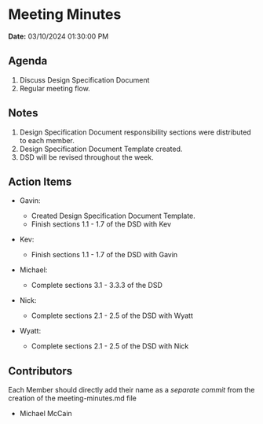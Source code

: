 # Meeting Minutes

**Date:** 03/10/2024 01:30:00 PM

## Agenda

1. Discuss Design Specification Document
2. Regular meeting flow.

## Notes

1. Design Specification Document responsibility sections were distributed to each member.
2. Design Specification Document Template created.
3. DSD will be revised throughout the week.

## Action Items

- Gavin:

  - Created Design Specification Document Template.
  - Finish sections 1.1 - 1.7 of the DSD with Kev

- Kev:

  - Finish sections 1.1 - 1.7 of the DSD with Gavin

- Michael:

  - Complete sections 3.1 - 3.3.3 of the DSD

- Nick:

  - Complete sections 2.1 - 2.5 of the DSD with Wyatt

- Wyatt:

  - Complete sections 2.1 - 2.5 of the DSD with Nick

## Contributors

Each Member should directly add their name as a _separate commit_ from the creation of the meeting-minutes.md file

- Michael McCain
